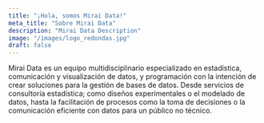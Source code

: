 ```yaml
---
title: "¡Hola, somos Mirai Data!"
meta_title: "Sobre Mirai Data"
description: "Mirai Data Description"
image: "/images/logo_redondas.jpg"
draft: false
---
```


Mirai Data es un equipo multidisciplinario especializado en estadística, comunicación y visualización de datos, y programación con la intención de crear soluciones para la gestión de bases de datos. Desde servicios de consultoría estadística; como diseños experimentales o el modelado de datos, hasta la facilitación de procesos como la toma de decisiones o la comunicación eficiente con datos para un público no técnico.
